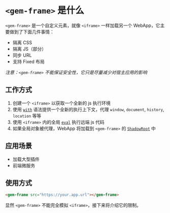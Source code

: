 # `<gem-frame>` 是什么

`<gem-frame>` 是一个自定义元素，就像 `<iframe>` 一样加载另一个 WebApp，它主要做到了下面几件事情：

* 隔离 CSS
* 隔离 JS（部分）
* 同步 URL
* 支持 Fixed 布局

*注意：`<gem-frame>` 不能保证安全性，它只是尽量减少对宿主应用的影响*

## 工作方式

1. 创建一个 `<iframe>` 以获取一个全新的 js 执行环境
2. 使用 [`with`](https://developer.mozilla.org/en-US/docs/Web/JavaScript/Reference/Statements/with) 语法提供一个全新的执行上下文，代理 `window`, `document`, `history`, `location` 等等
3. 使用 `<iframe>` 内的全局 [`eval`](https://developer.mozilla.org/en-US/docs/Web/JavaScript/Reference/Global_Objects/eval) 执行远端 js 代码
4. 如果全局对象被代理，WebApp 将加载到 `<gem-frame>` 的 [`ShadowRoot`](https://developer.mozilla.org/en-US/docs/Web/API/ShadowRoot) 中

## 应用场景

* 加载大型插件
* 前端微服务

## 使用方式

```html
<gem-frame src="https://your.app.url"></gem-frame>
```

显然 `<gem-frame>` 不能完全模拟 `<iframe>`，接下来将介绍它的限制。
